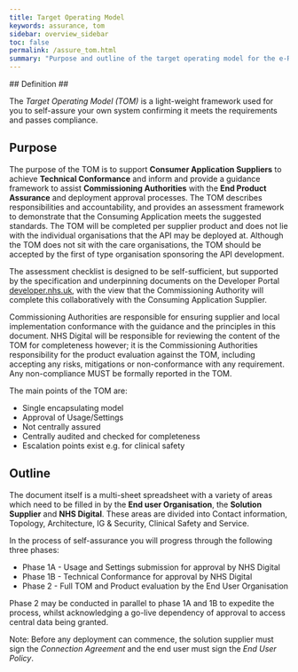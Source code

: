 ```yaml
---
title: Target Operating Model
keywords: assurance, tom
sidebar: overview_sidebar
toc: false
permalink: /assure_tom.html
summary: "Purpose and outline of the target operating model for the e-Referral APIs"
---
```


## Definition ##

The _Target Operating Model (TOM)_ is a light-weight framework used for you to self-assure your own system confirming it meets the requirements and passes compliance.

## Purpose ##

The purpose of the TOM is to support **Consumer Application Suppliers** to achieve **Technical Conformance** and inform and provide a guidance framework to assist **Commissioning Authorities** with the **End Product Assurance** and deployment approval processes. The TOM describes responsibilities and accountability, and provides an assessment framework to demonstrate that the Consuming Application meets the suggested standards. The TOM will be completed per supplier product and does not lie with the individual organisations that the API may be deployed at. Although the TOM does not sit with the care organisations, the TOM should be accepted by the first of type organisation sponsoring the API development.

The assessment checklist is designed to be self-sufficient, but supported by the specification and underpinning documents on the Developer Portal [developer.nhs.uk](http://developer.nhs.uk/), with the view that the Commissioning Authority will complete this collaboratively with the Consuming Application Supplier.

Commissioning Authorities are responsible for ensuring supplier and local implementation conformance with the guidance and the principles in this document. NHS Digital will be responsible for reviewing the content of the TOM for completeness however; it is the Commissioning Authorities responsibility for the product evaluation against the TOM, including accepting any risks, mitigations or non-conformance with any requirement. Any non-compliance MUST be formally reported in the TOM.

The main points of the TOM are:

* Single encapsulating model
* Approval of Usage/Settings
* Not centrally assured
* Centrally audited and checked for completeness
* Escalation points exist e.g. for clinical safety

## Outline ##

The document itself is a multi-sheet spreadsheet with a variety of areas which need to be filled in by the **End user Organisation**, the **Solution Supplier** and **NHS Digital**. These areas are divided into Contact information, Topology, Architecture, IG & Security, Clinical Safety and Service.

In the process of self-assurance you will progress through the following three phases:

* Phase 1A - Usage and Settings submission for approval by NHS Digital
* Phase 1B - Technical Conformance for approval by NHS Digital
* Phase 2 - Full TOM and Product evaluation by the End User Organisation

Phase 2 may be conducted in parallel to phase 1A and 1B to expedite the process, whilst acknowledging a go-live dependency of approval to access central data being granted.

Note: Before any deployment can commence, the solution supplier must sign the _Connection Agreement_ and the end user must sign the _End User Policy_.
